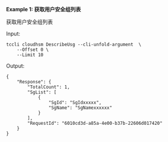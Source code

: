 **Example 1: 获取用户安全组列表**

获取用户安全组列表

Input: 

```
tccli cloudhsm DescribeUsg --cli-unfold-argument  \
    --Offset 0 \
    --Limit 10
```

Output: 
```
{
    "Response": {
        "TotalCount": 1,
        "SgList": [
            {
                "SgId": "SgIdxxxxx",
                "SgName": "SgNamexxxxxx"
            }
        ],
        "RequestId": "6010cd3d-a85a-4e00-b37b-22606d017420"
    }
}
```

